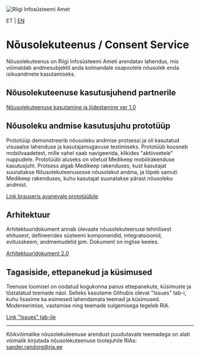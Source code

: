 ![Riigi Infosüsteemi Amet](https://github.com/e-gov/RIHA-Frontend/raw/master/logo/gov-CVI/lions.png "Riigi Infosüsteemi Amet")

ET | [EN](https://github.com/e-gov/NT/blob/master/EN.md)

# Nõusolekuteenus / Consent Service

Nõusolekuteenus on Riigi Infosüsteemi Ameti arendatav lahendus, mis võimaldab andmesubjektil anda kolmandale osapoolele nõusolek enda isikuandmete kasutamiseks.

## Nõusolekuteenuse kasutusjuhend partnerile
[Nõusolekuteenuse kasutamine ja liidestamine ver 1.0](https://github.com/e-gov/NT/blob/master/RIA%20n%C3%B5usolekuteenuse%20kasutamine%20ja%20liidestamine%20ver%201.0%20-%2015.09.2021/RIA%20n%C3%B5usolekuteenuse%20kasutamine%20ja%20liidestamine%20ver%201.0%20-%2015.09.2021.md)

## Nõusoleku andmise kasutusjuhu prototüüp 

Prototüüp demonstreerib nõusoleku andmise protsessi ja oli kasutatud visuaalse lahenduse ja kasutajamugavuse testimiseks. Prototüüb koosneb mobiilvaadetest, mille vahel saab navigeerida, klikides "aktiivsetele" nuppudele. Prototüübi aluseks on võetud Medikeep mobiilrakenduse kasutusjuht. Protsess algab Medikeep rakenduses, kust kasutajat suunatakse Nõusolekuteenusesse nõusolekut andma, ja lõpeb samuti Medikeep rakenduses, kuhu kasutajat suunatakse pärast nõusoleku andmist.

[Link brauseris avanevale prototüübile](https://www.figma.com/proto/AOLWfaI9YWXYouwbksDtos/NT%3A-Medikeep%3A-n%C3%B5usoleku-andmine-ver-03.03.2021?node-id=3%3A1863&scaling=min-zoom "prototüüp")

## Arhitektuur
Arhitektuuridokument annab ülevaate nõusolekuteenuse tehnilisest ehitusest, defineerides süsteemi komponendid, integratsioonid, evitusskeem, andmemudelid jpm. Dokument on inglise keeles.

[Arhitektuuridokument 2.0](https://github.com/e-gov/NT/blob/51ca5a67ef61f94ece4e00e94b1bc543fec8ce27/architecture/Architecture%202.0.md "arhitektuuridokument")

## Tagasiside, ettepanekud ja küsimused
Teenuse loomisel on oodatud kogukonna panus ettepanekute, küsimuste ja tõstatatud teemade näol. Selleks kasutame Githubis olevat "Issues" tab-i, kuhu lisasime ka esimesed lahendamata teemad ja küsimused. Modereerimise, vastamise ning teemade sulgemisega tegeleb RIA.

[Link "Issues" tab-ile](https://github.com/e-gov/NT/issues "issues")

___

Kõikvõimalike nõusolekuteenuse arendust puudutavate teemadega on alati võimalik kirjutada nõusolekuteenuse tootejuhile RIAs: sander.randorg@ria.ee
